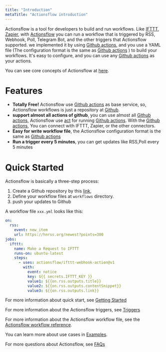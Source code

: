 ```yaml
---
title: "Introduction"
metaTitle: "Actionsflow introduction"
---
```


Actionsflow is a tool for developers to build and run workflows. Like [IFTTT](https://ifttt.com/), [Zapier](https://zapier.com/), with [Actionsflow](https://github.com/actionsflow/actionsflow)
you can run a workflow that is triggered by RSS, Webhook, Poll, Telegram Bot, and the other triggers that Actionsflow supported. we implemented it by using [Github actions](https://docs.github.com/en/actions), and you use a YAML file (The configuration format is the same as [Github actions](https://docs.github.com/en/actions/configuring-and-managing-workflows/configuring-a-workflow) ) to build your workflows. It's easy to configure, and you can use any [Github actions](https://github.com/marketplace?type=actions) as your actions.

You can see core concepts of Actionsflow at [here](/docs/concepts.md).

# Features

- **Totally Free!** Actionsflow use [Github actions](https://docs.github.com/en/actions) as base service, so, Actionsflow workflows is just a repository at [Github](https://github.com/).
- **support almost all actions of github**, you can use almost all [Github actions](https://github.com/marketplace?type=actions), Actionsflow use [act](https://github.com/nektos/act) for running [Github actions](https://github.com/marketplace?type=actions). With the [Github actions](https://github.com/marketplace?type=actions), You can connect with IFTTT, Zapier, or the other connectors.
- **Easy for write workflow file**, the Actionsflow configuration format is the same as [Github actions](https://docs.github.com/en/actions/configuring-and-managing-workflows/configuring-a-workflow)
- **Run a trigger every 5 minutes**, you can get updates like RSS,Poll every 5 minutes

# Quick Started

Actionsflow is basically a three-step process:

1. Create a Github repository by this [link](https://github.com/actionsflow/workflow/generate),
1. Define your workflow files at `workflows` directory.
1. push your updates to Github

A workflow file `xxx.yml` looks like this:

```yaml
on:
  rss:
    event: new_item
    url: https://hnrss.org/newest?points=300
jobs:
  ifttt:
    name: Make a Request to IFTTT
    runs-on: ubuntu-latest
    steps:
      - uses: actionsflow/ifttt-webhook-action@v1
        with:
          event: notice
          key: ${{ secrets.IFTTT_KEY }}
          value1: ${{on.rss.outputs.title}}
          value2: ${{on.rss.outputs.contentSnippet}}
          value3: ${{on.rss.outputs.link}}
```

For more information about quick start, see [Getting Started](/docs/getting-started.md)

For more information about the Actionsflow triggers, see [Triggers](/docs/triggers.md)

For more information about the Actionsflow workflow file, see the
[Actionsflow workflow reference](/docs/reference.md).

You can learn more about use cases in [Examples](https://github.com/actionsflow/actionsflow/tree/master/examples/workflows).

For more questions about Actionsflow, see [FAQs](/docs/faqs.md)
